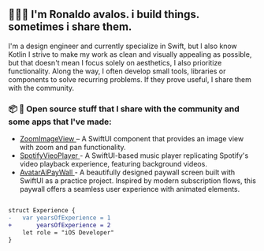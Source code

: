 
## 🧑🏻‍💻 I'm Ronaldo avalos. i build things. sometimes i share them.  

I'm a design engineer and currently specialize in Swift, but I also know Kotlin I strive to make my work as clean and visually appealing as possible, but that doesn't mean I focus solely on aesthetics, I also prioritize functionality. Along the way, I often develop small tools, libraries or components to solve recurring problems. If they prove useful, I share them with the community. 

### 📦 📱 Open source stuff that I share with the community and some apps that I've made:  
- <a href="https://github.com/ronaldo-avalos/ZoomImageView">ZoomImageView </a>  – A SwiftUI component that provides an image view with zoom and pan functionality.
- <a href="https://github.com/ronaldo-avalos/SpotifyVieoPlayer"> SpotifyVieoPlayer </a> - A SwiftUI-based music player replicating Spotify's video playback experience, featuring background videos.
- <a href="https://github.com/ronaldo-avalos/AvatarAiPayWall"> AvatarAiPayWall </a> - A beautifully designed paywall screen built with SwiftUI as a practice project. Inspired by modern subscription flows, this paywall offers a seamless user experience with animated elements.


```diff

struct Experience {
-   var yearsOfExperience = 1
+       yearsOfExperience = 2
    let role = "iOS Developer"
}

```
<!--
**ronaldo-avalos/ronaldo-avalos** is a ✨ _special_ ✨ repository because its `README.md` (this file) appears on your GitHub profile.
